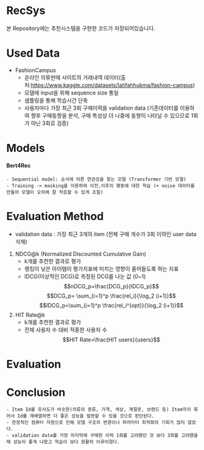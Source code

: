 # RecSys

본 Repository에는 추천시스템을 구현한 코드가 저장되어있습니다.

# Used Data
-  FashionCampus
    - 온라인 의류판매 사이트의 거래내역 데이터(출처:https://www.kaggle.com/datasets/latifahhukma/fashion-campus)
    - 모델에 input을 위해 sequence size 통일
    - 샘플링을 통해 학습시간 단축
    - 사용자마다 가장 최근 3회 구매이력을 validation data (기존데이터를 이용하여 향후 구매동향을 분석, 구매 특성상 더 나중에 동향이 나타날 수 있으므로 1회가 아닌 3회로 검증)

# Models
#### Bert4Rec
    - Sequential model: 순서에 따른 연관성을 찾는 모델 (Transformer 기반 모델)
    - Training -> masking을 이용하여 이전,이후의 행동에 대한 학습 (+ noise 데이터를 만들어 모델이 오차에 잘 적응할 수 있게 조절)
    
# Evaluation Method
- validation data : 가장 최근 3개의 item (전체 구매 개수가 3회 이하인 user data 삭제)
1. NDCG@k (Normalized Discounted Cumulative Gain)
    - k개를 추천한 결과로 평가
    - 랭킹이 낮은 아이템이 평가지표에 미치는 영향이 줄어들도록 하는 지표
    - IDCG(이상적인 DCG)로 측정된 DCG를 나눈 값 (0~1)
    $$nDCG_p=\frac{DCG_p}{IDCG_p}$$
    $$DCG_p= \sum_{i=1}^p \frac{rel_i}{\log_2 (i+1)}$$
    $$IDCG_p=\sum_{i=1}^p \frac{rel_i^{opt}}{\log_2 (i+1)}$$
2. HIT Rate@k
    - k개를 추천한 결과로 평가
    - 전체 사용자 수 대비 적중한 사용자 수
    $$HIT Rate=\frac{HIT users}{users}$$

# Evaluation

# Conclusion
    - Item Id를 유사도가 비슷한(의류의 종류, 가격, 색상, 계절옷, 브랜드 등) Item끼리 묶어서 Id를 재배열하면 더 좋은 성능을 발현할 수 있을 것으로 판단된다.
    - 한정적인 컴퓨터 자원으로 인해 모델 구조의 변경이나 파라미터 최적화의 기회가 많지 않았다.
    - validation data를 가장 마지막에 구매한 이력 1회를 고려했던 것 보다 3회를 고려했을 때 성능이 좋게 나왔고 학습이 보다 원활히 이루어졌다.
